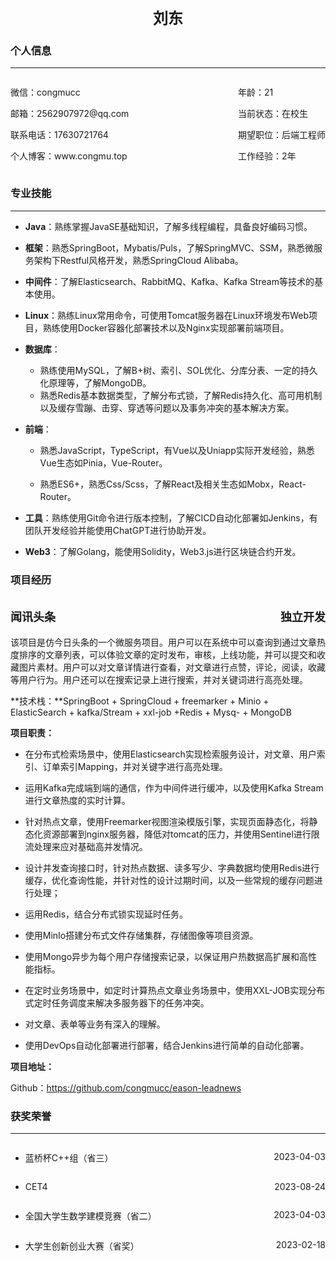 <div style="text-align: center; font-size: 24px; font-weight: bold;">刘东</div>

### 个人信息

---

<div style="display: flex; justify-content:space-between">
    <div>
        <p>微信：congmucc</p>
        <p>邮箱：2562907972@qq.com</p>
        <p>联系电话：17630721764</p>
        <p>个人博客：www.congmu.top</p>
    </div>
    <div>
        <p>年龄：21</p>
        <p>当前状态：在校生</p>
        <p>期望职位：后端工程师</p>
        <p>工作经验：2年</p>
    </div>
</div>


### 专业技能

---

- **Java**：熟练掌握JavaSE基础知识，了解多线程编程，具备良好编码习惯。

- **框架**：熟悉SpringBoot，Mybatis/Puls，了解SpringMVC、SSM，熟悉微服务架构下Restful风格开发，熟悉SpringCloud Alibaba。

-  **中间件**：了解Elasticsearch、RabbitMQ、Kafka、Kafka Stream等技术的基本使用。

- **Linux**：熟练Linux常用命令，可使用Tomcat服务器在Linux环境发布Web项目，熟练使用Docker容器化部署技术以及Nginx实现部署前端项目。

- **数据库**： 

  - 熟练使用MySQL，了解B+树、索引、SOL优化、分库分表、一定的持久化原理等，了解MongoDB。
  - 熟悉Redis基本数据类型，了解分布式锁，了解Redis持久化、高可用机制以及缓存雪蹦、击穿、穿透等问题以及事务冲突的基本解决方案。

- **前端**：

  - 熟悉JavaScript，TypeScript，有Vue以及Uniapp实际开发经验，熟悉Vue生态如Pinia，Vue-Router。

  - 熟悉ES6+，熟悉Css/Scss，了解React及相关生态如Mobx，React-Router。

- **工具**：熟练使用Git命令进行版本控制，了解CICD自动化部署如Jenkins，有团队开发经验并能使用ChatGPT进行协助开发。

- **Web3**：了解Golang，能使用Solidity，Web3.js进行区块链合约开发。

### 项目经历

<div style="display: flex; justify-content: space-between; font-weight: bold; font-size: 18px">
    <p>闻讯头条</p>
    <p>独立开发</p>
</div>
该项目是仿今日头条的一个微服务项目。用户可以在系统中可以查询到通过文章热度排序的文章列表，可以体验文章的定时发布，审核，上线功能，并可以提交和收藏图片素材。用户可以对文章详情进行查看，对文章进行点赞，评论，阅读，收藏等用户行为。用户还可以在搜索记录上进行搜索，并对关键词进行高亮处理。

**技术栈：**SpringBoot + SpringCloud + freemarker + Minio + ElasticSearch + kafka/Stream + xxl-job +Redis + Mysq- + MongoDB

**项目职责：**

- 在分布式检索场景中，使用Elasticsearch实现检索服务设计，对文章、用户索引、订单索引Mapping，并对关键字进行高亮处理。

- 运用Kafka完成端到端的通信，作为中间件进行缓冲，以及使用Kafka Stream进行文章热度的实时计算。

- 针对热点文章，使用Freemarker视图渲染模版引擎，实现页面静态化，将静态化资源部署到nginx服务器，降低对tomcat的压力，并使用Sentinel进行限流处理来应对基础高并发情况。

- 设计并发查询接口时，针对热点数据、读多写少、字典数据均使用Redis进行缓存，优化查询性能，并针对性的设计过期时间，以及一些常规的缓存问题进行处理；

- 运用Redis，结合分布式锁实现延时任务。

- 使用MinIo搭建分布式文件存储集群，存储图像等项目资源。

- 使用Mongo异步为每个用户存储搜索记录，以保证用户热数据高扩展和高性能指标。

- 在定时业务场景中，如定时计算热点文章业务场景中，使用XXL-JOB实现分布式定时任务调度来解决多服务器下的任务冲突。

- 对文章、表单等业务有深入的理解。

- 使用DevOps自动化部署进行部署，结合Jenkins进行简单的自动化部署。

**项目地址：**

Github：https://github.com/congmucc/eason-leadnews

### 获奖荣誉

---
- <div style="display: flex; justify-content:space-between">
  <p>蓝桥杯C++组（省三）</p>
  <p>2023-04-03</p>
  </div>

- <div style="display: flex; justify-content:space-between">
  <p>CET4</p>
  <p>2023-08-24</p>
  </div>
  
- <div style="display: flex; justify-content:space-between">
  <p>全国大学生数学建模竞赛（省二）</p>
  <p>2023-04-03</p>
  </div>
  
- <div style="display: flex; justify-content:space-between">
  <p>大学生创新创业大赛（省奖）</p>
  <p>2023-02-18</p>
  </div>
